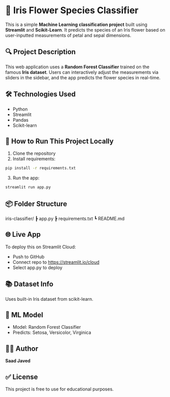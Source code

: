 
# 🌸 Iris Flower Species Classifier

This is a simple **Machine Learning classification project** built using **Streamlit** and **Scikit-Learn**. It predicts the species of an Iris flower based on user-inputted measurements of petal and sepal dimensions.

## 🔍 Project Description

This web application uses a **Random Forest Classifier** trained on the famous **Iris dataset**. Users can interactively adjust the measurements via sliders in the sidebar, and the app predicts the flower species in real-time.

## 🛠️ Technologies Used

- Python
- Streamlit
- Pandas
- Scikit-learn

## 🚀 How to Run This Project Locally

1. Clone the repository
2. Install requirements:
```bash
pip install -r requirements.txt
```
3. Run the app:
```bash
streamlit run app.py
```

## 📦 Folder Structure

iris-classifier/
 ┣ app.py
 ┣ requirements.txt
 ┗ README.md

## 🌐 Live App

To deploy this on Streamlit Cloud:
- Push to GitHub
- Connect repo to https://streamlit.io/cloud
- Select app.py to deploy

## 📚 Dataset Info

Uses built-in Iris dataset from scikit-learn.

## 🧠 ML Model

- Model: Random Forest Classifier
- Predicts: Setosa, Versicolor, Virginica

## 🙋‍♂️ Author

**Saad Javed**

## ✅ License

This project is free to use for educational purposes.

